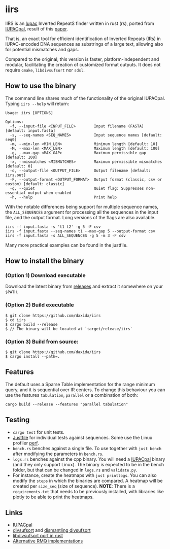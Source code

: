 # iirs

IIRS is an [Iupac](https://en.wikipedia.org/wiki/International_Union_of_Pure_and_Applied_Chemistry) Inverted RepeatS finder written in rust (rs), ported from [IUPACpal](https://github.com/steven31415/IUPACpal), result of this [paper](https://www.researchgate.net/publication/349110200_IUPACpal_efficient_identification_of_inverted_repeats_in_IUPAC-encoded_DNA_sequences).

That is, an exact tool for efficient identification of Inverted Repeats (IRs) in IUPAC-encoded DNA sequences as substrings of a large text, allowing also for potential mismatches and gaps.

Compared to the original, this version is faster, platform-independent and modular, facilitating the creation of customized format outputs. It does not require `cmake`, `libdivsufsort` nor `sdsl`.

## How to use the binary

The command line shares much of the functionality of the original IUPACpal. Typing `iirs --help` will return:

```
Usage: iirs [OPTIONS]

Options:
  -f, --input-file <INPUT_FILE>        Input filename (FASTA) [default: input.fasta]
  -s, --seq-names <SEQ_NAMES>          Input sequence names [default: seq0]
  -m, --min-len <MIN_LEN>              Minimum length [default: 10]
  -M, --max-len <MAX_LEN>              Maximum length [default: 100]
  -g, --max-gap <MAX_GAP>              Maximum permissible gap [default: 100]
  -x, --mismatches <MISMATCHES>        Maximum permissible mismatches [default: 0]
  -o, --output-file <OUTPUT_FILE>      Output filename [default: iirs.out]
  -F, --output-format <OUTPUT_FORMAT>  Output format (classic, csv or custom) [default: classic]
  -q, --quiet                          Quiet flag: Suppresses non-essential output when enabled
  -h, --help                           Print help
```

With the notable differences being support for multiple sequence names, the `ALL_SEQUENCES` argument for processing all the sequences in the input file, and the output format. Long versions of the flags are also available.

```
iirs -f input.fasta -s 't1 t2' -g 5 -F csv
iirs -f input.fasta --seq-names t1 --max-gap 5 --output-format csv
iirs -f input.fasta -s ALL_SEQUENCES -g 5 -m 3 -F csv
```

Many more practical examples can be found in the justfile.

## How to install the binary

### (Option 1) Download executable

Download the latest binary from [releases](https://github.com/daxida/iirs/releases) and extract it somewhere on your `$PATH`.

### (Option 2) Build executable

```
$ git clone https://github.com/daxida/iirs
$ cd iirs
$ cargo build --release
$ // The binary will be located at `target/release/iirs`
```

### (Option 3) Build from source:

```
$ git clone https://github.com/daxida/iirs
$ cargo install --path=.
```

## Features

The default uses a Sparse Table implementation for the range minimum query, and it is sequential over IR centers. To change this behaviour you can use the features `tabulation`, `parallel` or a combination of both:

```
cargo build --release --features "parallel tabulation"
```

## Testing

- `cargo test` for unit tests.
- [Justfile](https://github.com/casey/just) for individual tests against sequences. Some use the Linux profiler [perf](https://en.wikipedia.org/wiki/Perf_(Linux)).
- `bench.rs` benches against a single file. To use together with `just bench` after modifying the parameters in `bench.rs`.
- `logs.rs` benches against the cpp binary. You will need a [IUPACpal](https://github.com/steven31415/IUPACpal) binary (and they only support Linux). The binary is expected to be in the bench folder, but that can be changed in `logs.rs` and `validate.py`. 
- For instance, create the heatmaps with `just printlogs`. You can also modify the `steps` in which the binaries are compared. A heatmap will be created per `size_seq` (size of sequence). **NOTE**: There is a `requirements.txt` that needs to be previously installed, with libraries like plotly to be able to print the heatmaps.

## Links
* [IUPACpal](https://github.com/steven31415/IUPACpal)
* [divsufsort](https://github.com/y-256/libdivsufsort) and [dismantling divsufsort](https://arxiv.org/pdf/1710.01896.pdf)
* [libdivsufsort port in rust](https://github.com/fasterthanlime/stringsearch?tab=readme-ov-file)
* [Alternative RMQ implementations](https://github.com/birc-stormtroopers/rmq)